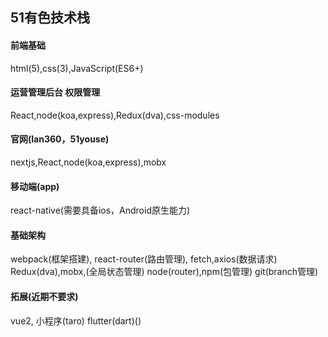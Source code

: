 ## 51有色技术栈

#### 前端基础
html(5),css(3),JavaScript(ES6+)
#### 运营管理后台 权限管理
React,node(koa,express),Redux(dva),css-modules
#### 官网(lan360，51youse)
nextjs,React,node(koa,express),mobx
#### 移动端(app)
react-native(需要具备ios，Android原生能力)
#### 基础架构
webpack(框架搭建),
react-router(路由管理),
fetch,axios(数据请求)
Redux(dva),mobx,(全局状态管理)
node(router),npm(包管理)
git(branch管理)
#### 拓展(近期不要求)
vue2,
小程序(taro)
flutter(dart)()
